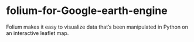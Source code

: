 # folium-for-Google-earth-engine
Folium makes it easy to visualize data that’s been manipulated in Python on an interactive leaflet map.
